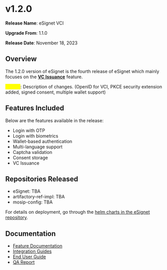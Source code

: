 # v1.2.0

**Release Name**: eSignet VCI

**Upgrade From**: 1.1.0

**Release Date**: November 18, 2023

## Overview

The 1.2.0 version of eSignet is the fourth release of eSignet which mainly focuses on the [**VC Issuance**](../../integration/vc-issuance.md) feature.

<mark style="color:yellow;">To Add</mark>: Description of changes. (OpenID for VCI, PKCE security extension added, signed consent, multiple wallet support)



## Features Included

Below are the features available in the release:

* Login with OTP
* Login with biometrics
* Wallet-based authentication
* Multi-language support
* Captcha validation
* Consent storage
* VC Issuance

## Repositories Released

* eSignet: TBA
* artifactory-ref-impl: TBA
* mosip-config: TBA

For details on deployment, go through the [helm charts in the eSignet repository](https://github.com/mosip/esignet/tree/v1.1.0/helm).

## Documentation

* [Feature Documentation](../../overview/features/)
* [Integration Guides](../../integration/)
* [End User Guide](../../end-user-guide/)
* [QA Report](test-report/)
